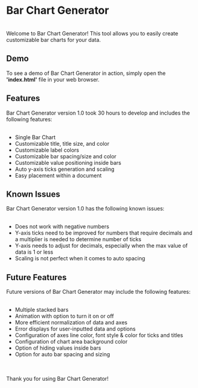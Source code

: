 <h1> Bar Chart Generator </h1>
<br>
Welcome to Bar Chart Generator! This tool allows you to easily create customizable bar charts for your data.
<br>
<h2>Demo</h2>

To see a demo of Bar Chart Generator in action, simply open the <strong>'index.html'</strong> file in your web browser.

<h2> Features </h2>
Bar Chart Generator version 1.0 took 30 hours to develop and includes the following features:
<br><br>
<ul>
<li>Single Bar Chart
<li>Customizable title, title size, and color
<li>Customizable label colors
<li>Customizable bar spacing/size and color
<li>Customizable value positioning inside bars
<li>Auto y-axis ticks generation and scaling
<li>Easy placement within a document
</ul>
<h2>Known Issues</h2>
Bar Chart Generator version 1.0 has the following known issues:
<br><br>
<ul>
<li>Does not work with negative numbers
<li>Y-axis ticks need to be improved for numbers that require decimals and a multiplier is needed to determine number of ticks
<li>Y-axis needs to adjust for decimals, especially when the max value of data is 1 or less
<li>Scaling is not perfect when it comes to auto spacing
  </ul>
<h2>Future Features</h2>
Future versions of Bar Chart Generator may include the following features:
<br><br>
<ul>
<li>Multiple stacked bars
<li>Animation with option to turn it on or off
<li>More efficient normalization of data and axes
<li>Error displays for user-inputted data and options
<li>Configuration of axes line color, font style & color for ticks and titles
<li>Configuration of chart area background color
<li>Option of hiding values inside bars
<li>Option for auto bar spacing and sizing
  </ul>
  <br><br>
Thank you for using Bar Chart Generator!
